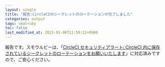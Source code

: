 ```yaml
---
layout: single
title: "報告:CircleCIのシークレットのローテーションが完了しました"
categories: output
tags: smalruby
toc: false
last_modified_at: 2023-01-06T11:59:22+0900
---
```


報告です。スモウルビーは、「[CircleCI セキュリティアラート: CircleCI 内に保存されているシークレットのローテーションをお願いいたします](https://circleci.com/ja/blog/january-4-2023-security-alert/)」に対応済みですので、ご安心ください。
